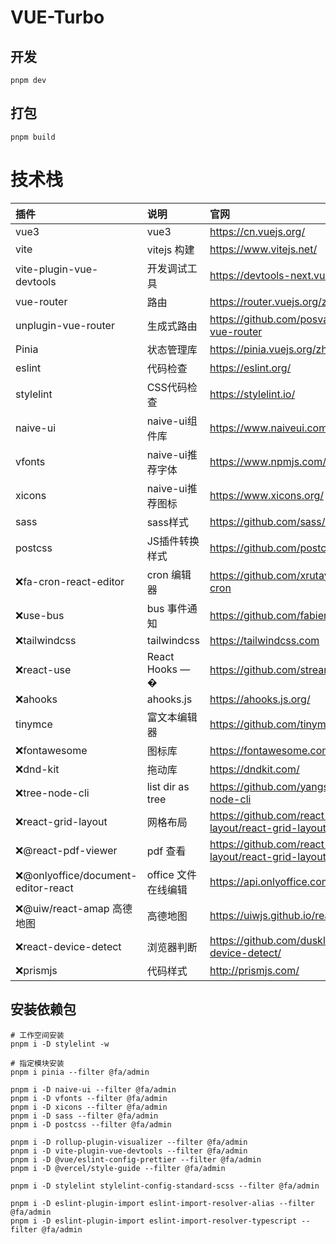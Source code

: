 # VUE-Turbo

## 开发

```
pnpm dev
```

## 打包

```
pnpm build
```

# 技术栈

| 插件                                | 说明                | 官网                                                   |
| :---------------------------------- | :------------------ | :----------------------------------------------------- |
| vue3                                | vue3                | https://cn.vuejs.org/                                  |
| vite                                | vitejs 构建         | https://www.vitejs.net/                                |
| vite-plugin-vue-devtools            | 开发调试工具        | https://devtools-next.vuejs.org/                       |
| vue-router                          | 路由                | https://router.vuejs.org/zh/                           |
| unplugin-vue-router                 | 生成式路由          | https://github.com/posva/unplugin-vue-router           |
| Pinia                               | 状态管理库          | https://pinia.vuejs.org/zh/                            |
| eslint                              | 代码检查            | https://eslint.org/                                    |
| stylelint                           | CSS代码检查         | https://stylelint.io/                                  |
| naive-ui                            | naive-ui组件库      | https://www.naiveui.com/                               |
| vfonts                              | naive-ui推荐字体    | https://www.npmjs.com/package/vfonts                   |
| xicons                              | naive-ui推荐图标    | https://www.xicons.org/                                |
| sass                                | sass样式            | https://github.com/sass/dart-sass                      |
| postcss                             | JS插件转换样式      | https://github.com/postcss/postcss                     |
| ❌fa-cron-react-editor              | cron 编辑器         | https://github.com/xrutayisire/react-js-cron           |
| ❌use-bus                           | bus 事件通知        | https://github.com/fabienjuif/use-bus                  |
| ❌tailwindcss                       | tailwindcss         | https://tailwindcss.com                                |
| ❌react-use                         | React Hooks — �     | https://github.com/streamich/react-use                 |
| ❌ahooks                            | ahooks.js           | https://ahooks.js.org/                                 |
| tinymce                             | 富文本编辑器        | https://github.com/tinymce/tinymce                     |
| ❌fontawesome                       | 图标库              | https://fontawesome.com/                               |
| ❌dnd-kit                           | 拖动库              | https://dndkit.com/                                    |
| ❌tree-node-cli                     | list dir as tree    | https://github.com/yangshun/tree-node-cli              |
| ❌react-grid-layout                 | 网格布局            | https://github.com/react-grid-layout/react-grid-layout |
| ❌@react-pdf-viewer                 | pdf 查看            | https://github.com/react-grid-layout/react-grid-layout |
| ❌@onlyoffice/document-editor-react | office 文件在线编辑 | https://api.onlyoffice.com/                            |
| ❌@uiw/react-amap 高德地图          | 高德地图            | https://uiwjs.github.io/react-amap/                    |
| ❌react-device-detect               | 浏览器判断          | https://github.com/duskload/react-device-detect/       |
| ❌prismjs                           | 代码样式            | http://prismjs.com/                                    |

## 安装依赖包

```
# 工作空间安装
pnpm i -D stylelint -w

# 指定模块安装
pnpm i pinia --filter @fa/admin

pnpm i -D naive-ui --filter @fa/admin
pnpm i -D vfonts --filter @fa/admin
pnpm i -D xicons --filter @fa/admin
pnpm i -D sass --filter @fa/admin
pnpm i -D postcss --filter @fa/admin

pnpm i -D rollup-plugin-visualizer --filter @fa/admin
pnpm i -D vite-plugin-vue-devtools --filter @fa/admin
pnpm i -D @vue/eslint-config-prettier --filter @fa/admin
pnpm i -D @vercel/style-guide --filter @fa/admin

pnpm i -D stylelint stylelint-config-standard-scss --filter @fa/admin

pnpm i -D eslint-plugin-import eslint-import-resolver-alias --filter @fa/admin
pnpm i -D eslint-plugin-import eslint-import-resolver-typescript --filter @fa/admin
```
